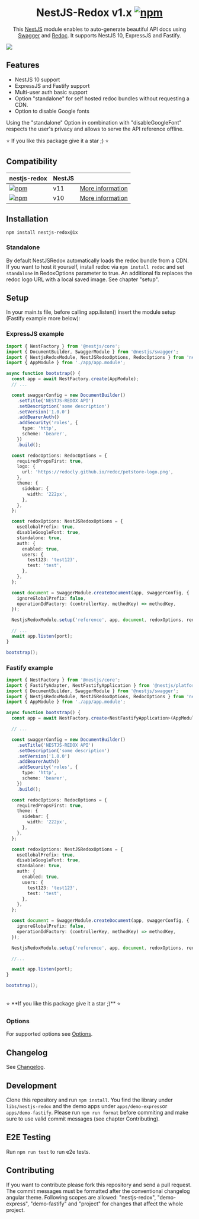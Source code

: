 <h1 style="text-align: center;" align="center">NestJS-Redox v1.x <a href="https://www.npmjs.com/package/nestjs-redox/v/1x"><img alt="npm" src="https://img.shields.io/npm/v/nestjs-redox/1x"></a></h1>

<p style="text-align: center;" align="center">This <a href="https://docs.nestjs.com/">NestJS</a> module enables to auto-generate beautiful API docs using <a href="https://www.openapis.org/">Swagger</a> and <a href="https://github.com/Redocly/redoc/tree/main">Redoc</a>. It supports NestJS 10, ExpressJS and Fastify.</p>

<img src="https://raw.githubusercontent.com/Redocly/redoc/main/demo/redoc-demo.png" />

## Features

- NestJS 10 support
- ExpressJS and Fastify support
- Multi-user auth basic support
- Option "standalone" for self hosted redoc bundles without requesting a CDN.
- Option to disable Google fonts

Using the "standalone" Option in combination with "disableGoogleFont" respects the user's privacy and allows to serve the API reference offline.

⭐️ If you like this package give it a star ;) ⭐️

## Compatibility

<table>
<thead>
<tr>
<th>nestjs-redox</th>
<th>NestJS</th>
<th></th>
</tr>
</thead>
<tbody>
<tr>
<td>
  <a href="https://www.npmjs.com/package/nestjs-redox"><img alt="npm" src="https://img.shields.io/npm/v/nestjs-redox/latest"></a>
</td>
<td>
  v11
</td>
<td><a href="https://github.com/julianpoemp/nestjs-redox/blob/main/README.md">More information</a></td>
</tr>
<tr>
<td>
  <a href="https://www.npmjs.com/package/nestjs-redox/v/1x"><img alt="npm" src="https://img.shields.io/npm/v/nestjs-redox/1x"></a>
</td>
<td>
  v10
</td>
<td><a href="https://github.com/julianpoemp/nestjs-redox/blob/v1.x/README.md">More information</a></td>
</tr>
</tbody>
</table>

## Installation

`npm install nestjs-redox@1x`

### Standalone

By default NestJSRedox automatically loads the redoc bundle from a CDN. If you want to host it yourself, install redoc via `npm install redoc` and set `standalone` in RedoxOptions parameter to true. An additional fix replaces the redoc logo URL with a local saved image.
See chapter "setup".

## Setup

In your main.ts file, before calling app.listen() insert the module setup (Fastify example more below):

### ExpressJS example

```typescript
import { NestFactory } from '@nestjs/core';
import { DocumentBuilder, SwaggerModule } from '@nestjs/swagger';
import { NestjsRedoxModule, NestJSRedoxOptions, RedocOptions } from 'nestjs-redox';
import { AppModule } from './app/app.module';

async function bootstrap() {
  const app = await NestFactory.create(AppModule);
  // ...

  const swaggerConfig = new DocumentBuilder()
    .setTitle('NESTJS-REDOX API')
    .setDescription('some description')
    .setVersion('1.0.0')
    .addBearerAuth()
    .addSecurity('roles', {
      type: 'http',
      scheme: 'bearer',
    })
    .build();

  const redocOptions: RedocOptions = {
    requiredPropsFirst: true,
    logo: {
      url: 'https://redocly.github.io/redoc/petstore-logo.png',
    },
    theme: {
      sidebar: {
        width: '222px',
      },
    },
  };

  const redoxOptions: NestJSRedoxOptions = {
    useGlobalPrefix: true,
    disableGoogleFont: true,
    standalone: true,
    auth: {
      enabled: true,
      users: {
        test123: 'test123',
        test: 'test',
      },
    },
  };

  const document = SwaggerModule.createDocument(app, swaggerConfig, {
    ignoreGlobalPrefix: false,
    operationIdFactory: (controllerKey, methodKey) => methodKey,
  });

  NestjsRedoxModule.setup('reference', app, document, redoxOptions, redocOptions);

  // ...
  await app.listen(port);
}

bootstrap();
```

### Fastify example

```typescript
import { NestFactory } from '@nestjs/core';
import { FastifyAdapter, NestFastifyApplication } from '@nestjs/platform-fastify';
import { DocumentBuilder, SwaggerModule } from '@nestjs/swagger';
import { NestjsRedoxModule, NestJSRedoxOptions, RedocOptions } from 'nestjs-redox';
import { AppModule } from './app/app.module';

async function bootstrap() {
  const app = await NestFactory.create<NestFastifyApplication>(AppModule, new FastifyAdapter());

  // ...

  const swaggerConfig = new DocumentBuilder()
    .setTitle('NESTJS-REDOX API')
    .setDescription('some description')
    .setVersion('1.0.0')
    .addBearerAuth()
    .addSecurity('roles', {
      type: 'http',
      scheme: 'bearer',
    })
    .build();

  const redocOptions: RedocOptions = {
    requiredPropsFirst: true,
    theme: {
      sidebar: {
        width: '222px',
      },
    },
  };

  const redoxOptions: NestJSRedoxOptions = {
    useGlobalPrefix: true,
    disableGoogleFont: true,
    standalone: true,
    auth: {
      enabled: true,
      users: {
        test123: 'test123',
        test: 'test',
      },
    },
  };

  const document = SwaggerModule.createDocument(app, swaggerConfig, {
    ignoreGlobalPrefix: false,
    operationIdFactory: (controllerKey, methodKey) => methodKey,
  });

  NestjsRedoxModule.setup('reference', app, document, redoxOptions, redocOptions);

  //... 

  await app.listen(port);
}

bootstrap();
```
<br/>
⭐️ **If you like this package give it a star ;)** ⭐️

### Options

For supported options see [Options](https://github.com/julianpoemp/nestjs-redox/blob/main/libs/nestjs-redox/src/lib/types.ts).

## Changelog

See [Changelog](https://github.com/julianpoemp/nestjs-redox/blob/main/libs/nestjs-redox/CHANGELOG.md).

## Development

Clone this repository and run `npm install`. You find the library under `libs/nestjs-redox` and the demo apps under `apps/demo-express`or `apps/demo-fastify`. Please run `npm run format` before commiting and make sure to use valid commit messages (see chapter Contributing).

## E2E Testing

Run `npm run test` to run e2e tests.

## Contributing

If you want to contribute please fork this repository and send a pull request. The commit messages must be formatted after the conventional changelog angular theme. Following scopes are allowed: "nestjs-redox", "demo-express", "demo-fastify" and "project" for changes that affect the whole project.
